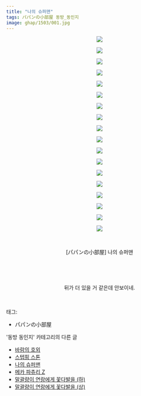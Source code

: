 ```yaml
---
title: "나의 슈퍼맨"
tags: パパンの小部屋 동방_동인지
image: ghap/1503/001.jpg
---
```

<div class="article">
<p style="text-align: center; clear: none; float: none;"><img src="{{ site.nasurl }}/ghap/1503/001.jpg"/></p>
<p style="text-align: center; clear: none; float: none;"><img src="{{ site.nasurl }}/ghap/1503/002.jpg"/></p>
<p style="text-align: center; clear: none; float: none;"><img src="{{ site.nasurl }}/ghap/1503/003.jpg"/></p>
<p style="text-align: center; clear: none; float: none;"><img src="{{ site.nasurl }}/ghap/1503/004.jpg"/></p>
<p style="text-align: center; clear: none; float: none;"><img src="{{ site.nasurl }}/ghap/1503/005.jpg"/></p>
<p style="text-align: center; clear: none; float: none;"><img src="{{ site.nasurl }}/ghap/1503/006.jpg"/></p>
<p style="text-align: center; clear: none; float: none;"><img src="{{ site.nasurl }}/ghap/1503/007.jpg"/></p>
<p style="text-align: center; clear: none; float: none;"><img src="{{ site.nasurl }}/ghap/1503/008.jpg"/></p>
<p style="text-align: center; clear: none; float: none;"><img src="{{ site.nasurl }}/ghap/1503/009.jpg"/></p>
<p style="text-align: center; clear: none; float: none;"><img src="{{ site.nasurl }}/ghap/1503/010.jpg"/></p>
<p style="text-align: center; clear: none; float: none;"><img src="{{ site.nasurl }}/ghap/1503/011.jpg"/></p>
<p style="text-align: center; clear: none; float: none;"><img src="{{ site.nasurl }}/ghap/1503/012.jpg"/></p>
<p style="text-align: center; clear: none; float: none;"><img src="{{ site.nasurl }}/ghap/1503/013.jpg"/></p>
<p style="text-align: center; clear: none; float: none;"><img src="{{ site.nasurl }}/ghap/1503/014.jpg"/></p>
<p style="text-align: center; clear: none; float: none;"><img src="{{ site.nasurl }}/ghap/1503/015.jpg"/></p>
<p style="text-align: center; clear: none; float: none;"><img src="{{ site.nasurl }}/ghap/1503/016.jpg"/></p>
<p style="text-align: center; clear: none; float: none;"><img src="{{ site.nasurl }}/ghap/1503/017.jpg"/></p>
<p style="text-align: center; clear: none; float: none;"><img src="{{ site.nasurl }}/ghap/1503/018.jpg"/></p>
<p style="text-align: center; clear: none; float: none;"><br/></p>
<p style="text-align: center; clear: none; float: none;">[パパンの小部屋] 나의 슈퍼맨</p>
<p style="text-align: center; clear: none; float: none;"><br/></p>
<p style="text-align: center; clear: none; float: none;"><br/></p>
<p style="text-align: center; clear: none; float: none;">뒤가 더 있을 거 같은데 안보이네.</p>
<p><br/></p>
</div><div class="tagTrail">
<p>태그: </p>
<ul>
<li>パパンの小部屋</li>
</ul>
</div><div class="another">
<p>'동방 동인지' 카테고리의 다른 글</p>
<ul>
<li><a href="/2016-08-11-ghap_1506">바람의 호외</a></li>
<li><a href="/2016-08-11-ghap_1505">스텝핑 스톤</a></li>
<li><a href="/2016-08-11-ghap_1503">나의 슈퍼맨</a></li>
<li><a href="/2016-08-11-ghap_1502">메카 파츄리 Z</a></li>
<li><a href="/2016-08-11-ghap_1501">말괄량이 연랑에게 꽃다발을 (하)</a></li>
<li><a href="/2016-08-11-ghap_1500">말괄량이 연랑에게 꽃다발을 (상)</a></li>
</ul>
</div><div class="cb_module cb_fluid">
<div class="cb_wrt cb_profile">
</div><!-- commentList close -->
</div>
<br/>
<p id="refer"></p>
<br/>
